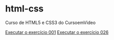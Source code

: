 # html-css
 Curso de HTML5 e CSS3 do CursoemVideo

<a href="https://danielbreder.github.io/html-css/exercicios/ex001/index.html">Executar o exercício 001</a>
<a href="https://danielbreder.github.io/html-css/exercicios/ex026/mq005/index.html">Executar o exercício 026</a>
